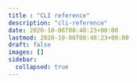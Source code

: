 ```yaml
---
title : "CLI reference"
description: "cli-reference"
date: 2020-10-06T08:48:23+00:00
lastmod: 2020-10-06T08:48:23+00:00
draft: false
images: []
sidebar:
  collapsed: true
---
```


